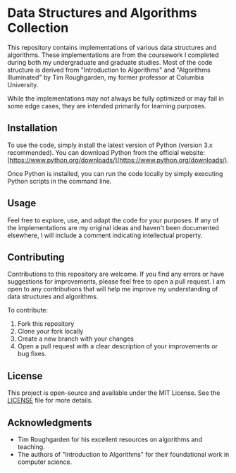 # Data Structures and Algorithms Collection

This repository contains implementations of various data structures and algorithms. These implementations are from the coursework I completed during both my undergraduate  and graduate studies. Most of the code structure is derived from "Introduction to Algorithms" and "Algorithms Illuminated" by Tim Roughgarden, my former professor at Columbia University.

While the implementations may not always be fully optimized or may fail in some edge cases, they are intended primarily for learning purposes.

## Installation

To use the code, simply install the latest version of Python (version 3.x recommended). You can download Python from the official website: [https://www.python.org/downloads/](https://www.python.org/downloads/).

Once Python is installed, you can run the code locally by simply executing Python scripts in the command line.

## Usage

Feel free to explore, use, and adapt the code for your purposes. If any of the implementations are my original ideas and haven't been documented elsewhere, I will include a comment indicating intellectual property.

## Contributing

Contributions to this repository are welcome. If you find any errors or have suggestions for improvements, please feel free to open a pull request. I am open to any contributions that will help me improve my understanding of data structures and algorithms.

To contribute:
1. Fork this repository
2. Clone your fork locally
3. Create a new branch with your changes
4. Open a pull request with a clear description of your improvements or bug fixes.

## License

This project is open-source and available under the MIT License. See the [LICENSE](LICENSE) file for more details.

## Acknowledgments

- Tim Roughgarden for his excellent resources on algorithms and teaching.
- The authors of "Introduction to Algorithms" for their foundational work in computer science.

